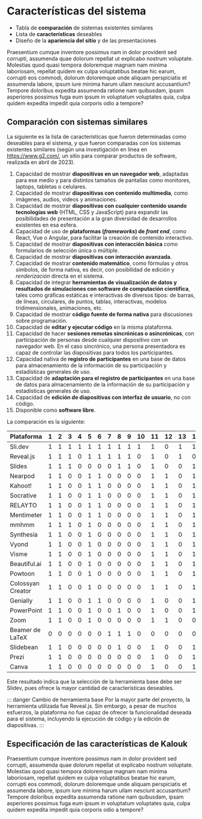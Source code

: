 # Características del sistema

- Tabla de **comparación** de sistemas existentes similares
- Lista de **características** deseables
- Diseño de la **apariencia del sitio** y de las presentaciones

Praesentium cumque inventore possimus nam in dolor provident sed corrupti, assumenda quae dolorum repellat ut explicabo nostrum voluptate. Molestias quod quasi tempora doloremque magnam nam minima laboriosam, repellat quidem ex culpa voluptatibus beatae hic earum, corrupti eos commodi, dolorum doloremque unde aliquam perspiciatis et assumenda labore, ipsum iure minima harum ullam nesciunt accusantium? Tempore doloribus expedita assumenda ratione nam quibusdam, ipsam asperiores possimus fuga eum ipsum in voluptatum voluptates quia, culpa quidem expedita impedit quia corporis odio a tempore?

## Comparación con sistemas similares

La siguiente es la lista de características que fueron determinadas como deseables para el sistema, y que fueron comparadas con los sistemas existentes similares (según una investigación en línea en https://www.g2.com/, un sitio para comparar productos de software, realizada en abril de 2023).

1. Capacidad de mostrar **diapositivas en un navegador web**, adaptadas para ese medio y para distintos tamaños de pantallas como monitores, laptops, tabletas o celulares.
1. Capacidad de mostrar **diapositivas con contenido multimedia**, como imágenes, audios, videos y animaciones.
1. Capacidad de mostrar **diapositivas con cualquier contenido usando tecnologías web** (HTML, CSS y JavaScript) para expandir las posibilidades de presentación a la gran diversidad de desarrollos existentes en esa esfera. 
1. Capacidad de uso de **plataformas (*frameworks*) de *front end***, como React, Vue o Angular, para facilitar la creación de contenido interactivo.
1. Capacidad de mostrar **diapositivas con interacción básica** como formularios de selección única o múltiple.
1. Capacidad de mostrar **diapositivas con interacción avanzada**.
1. Capacidad de mostrar **contenido matemático**, como fórmulas y otros símbolos, de forma nativa, es decir, con posibilidad de edición y *renderización* directa en el sistema.
1. Capacidad de integrar **herramientas de visualización de datos y resultados de simulaciones con software de computación científica**, tales como gráficas estáticas e interactivas de diversos tipos: de barras, de líneas, circulares, de puntos, tablas, interactivas, modelos tridimensionales, animaciones, etc.
1. Capacidad de mostrar **código fuente de forma nativa** para discusiones sobre programación.
1. Capacidad de **editar y ejecutar código** en la misma plataforma.
1. Capacidad de hacer **sesiones remotas sincrónicas o asincrónicas**, con participación de personas desde cualquier dispositivo con un navegador web. En el caso sincrónico, una persona presentadora es capaz de controlar las diapositivas para todos los participantes.
1. Capacidad nativa de **registro de participantes** en una base de datos para almacenamiento de la información de su participación y estadísticas generales de uso.
1. Capacidad de **adaptación para el registro de participantes** en una base de datos para almacenamiento de la información de su participación y estadísticas generales de uso.
1. Capacidad de **edición de diapositivas con interfaz de usuario**, no con código.
1. Disponible como **software libre**.

La comparación es la siguiente:

| Plataforma        | 1 | 2 | 3 | 4 | 5 | 6 | 7 | 8 | 9 | 10 | 11 | 12 | 13 | 14 | 15 | Total |
|-------------------|---|---|---|---|---|---|---|---|---|----|----|----|----|----|----|-------|
| Sli.dev           | 1 | 1 | 1 | 1 | 1 | 1 | 1 | 1 | 1 | 1  | 1  | 0  | 1  | 1  | 1  | 14    |
| Reveal.js         | 1 | 1 | 1 | 0 | 1 | 1 | 1 | 1 | 1 | 0  | 1  | 0  | 1  | 0  | 1  | 11    |
| Slides            | 1 | 1 | 1 | 0 | 0 | 0 | 0 | 1 | 1 | 0  | 1  | 0  | 0  | 1  | 0  | 7     |
| Nearpod           | 1 | 1 | 0 | 0 | 1 | 1 | 0 | 0 | 0 | 0  | 1  | 1  | 0  | 1  | 0  | 7     |
| Kahoot!           | 1 | 1 | 0 | 0 | 1 | 1 | 0 | 0 | 0 | 0  | 1  | 1  | 0  | 1  | 0  | 7     |
| Socrative         | 1 | 1 | 0 | 0 | 1 | 1 | 0 | 0 | 0 | 0  | 1  | 1  | 0  | 1  | 0  | 7     |
| RELAYTO           | 1 | 1 | 0 | 0 | 1 | 1 | 0 | 0 | 0 | 0  | 1  | 1  | 0  | 1  | 0  | 7     |
| Mentimeter        | 1 | 1 | 0 | 0 | 1 | 1 | 0 | 0 | 0 | 0  | 1  | 1  | 0  | 1  | 0  | 7     |
| mmhmm             | 1 | 1 | 1 | 0 | 1 | 0 | 0 | 0 | 0 | 0  | 1  | 1  | 0  | 1  | 0  | 7     |
| Synthesia         | 1 | 1 | 0 | 0 | 1 | 0 | 0 | 0 | 0 | 0  | 1  | 1  | 0  | 1  | 0  | 6     |
| Vyond             | 1 | 1 | 0 | 0 | 1 | 0 | 0 | 0 | 0 | 0  | 1  | 1  | 0  | 1  | 0  | 6     |
| Visme             | 1 | 1 | 0 | 0 | 1 | 0 | 0 | 0 | 0 | 0  | 1  | 1  | 0  | 1  | 0  | 6     |
| Beautiful.ai      | 1 | 1 | 0 | 0 | 1 | 0 | 0 | 0 | 0 | 0  | 1  | 1  | 0  | 1  | 0  | 6     |
| Powtoon           | 1 | 1 | 0 | 0 | 1 | 0 | 0 | 0 | 0 | 0  | 1  | 1  | 0  | 1  | 0  | 6     |
| Colossyan Creator | 1 | 1 | 0 | 0 | 1 | 0 | 0 | 0 | 0 | 0  | 1  | 1  | 0  | 1  | 0  | 6     |
| Genially          | 1 | 1 | 0 | 0 | 1 | 1 | 0 | 0 | 0 | 0  | 1  | 0  | 0  | 1  | 0  | 6     |
| PowerPoint        | 1 | 1 | 0 | 0 | 1 | 0 | 0 | 1 | 0 | 0  | 1  | 0  | 0  | 1  | 0  | 6     |
| Zoom              | 1 | 1 | 0 | 0 | 1 | 0 | 0 | 0 | 0 | 0  | 1  | 1  | 0  | 0  | 0  | 5     |
| Beamer de LaTeX   | 0 | 0 | 0 | 0 | 0 | 0 | 1 | 1 | 1 | 0  | 0  | 0  | 0  | 0  | 1  | 4     |
| Slidebean         | 1 | 1 | 0 | 0 | 0 | 0 | 0 | 1 | 0 | 0  | 1  | 0  | 0  | 1  | 0  | 5     |
| Prezi             | 1 | 1 | 0 | 0 | 0 | 0 | 0 | 0 | 0 | 0  | 1  | 0  | 0  | 1  | 0  | 4     |
| Canva             | 1 | 1 | 0 | 0 | 0 | 0 | 0 | 0 | 0 | 0  | 1  | 0  | 0  | 1  | 0  | 4     |

Este resultado indica que la selección de la herramienta base debe ser Slidev, pues ofrece la mayor cantidad de características deseables.

::: danger Cambio de herramienta base
Por la mayor parte del proyecto, la herramienta utilizada fue Reveal.js. Sin embargo, a pesar de muchos esfuerzos, la plataforma no fue capaz de ofrecer la funcionalidad deseada para el sistema, incluyendo la ejecución de código y la edición de diapositivas.
:::

## Especificación de las características de Kalouk

Praesentium cumque inventore possimus nam in dolor provident sed corrupti, assumenda quae dolorum repellat ut explicabo nostrum voluptate. Molestias quod quasi tempora doloremque magnam nam minima laboriosam, repellat quidem ex culpa voluptatibus beatae hic earum, corrupti eos commodi, dolorum doloremque unde aliquam perspiciatis et assumenda labore, ipsum iure minima harum ullam nesciunt accusantium? Tempore doloribus expedita assumenda ratione nam quibusdam, ipsam asperiores possimus fuga eum ipsum in voluptatum voluptates quia, culpa quidem expedita impedit quia corporis odio a tempore?
